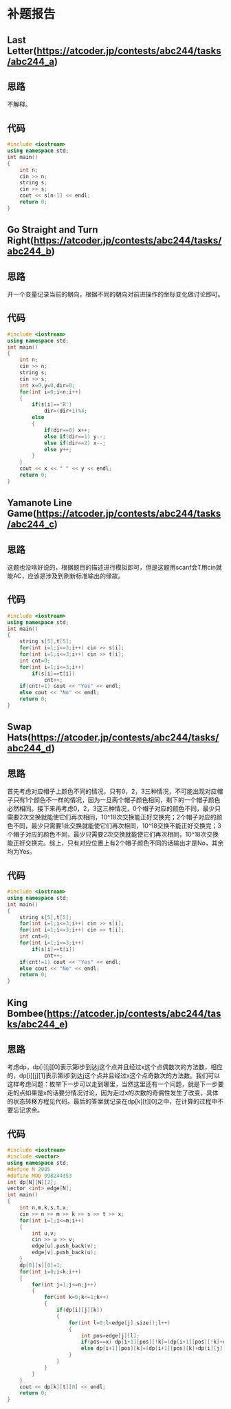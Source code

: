 # 补题报告

## Last Letter(https://atcoder.jp/contests/abc244/tasks/abc244_a)

## 思路

不解释。

## 代码

```cpp
#include <iostream>
using namespace std;
int main()
{
    int n;
    cin >> n;
    string s;
    cin >> s;
    cout << s[n-1] << endl;
    return 0;
}
```

## Go Straight and Turn Right(https://atcoder.jp/contests/abc244/tasks/abc244_b)

## 思路

开一个变量记录当前的朝向，根据不同的朝向对前进操作的坐标变化做讨论即可。

## 代码

```cpp
#include <iostream>
using namespace std;
int main()
{
    int n;
    cin >> n;
    string s;
    cin >> s;
    int x=0,y=0,dir=0;
    for(int i=0;i<n;i++)
    {
        if(s[i]=='R')
            dir=(dir+1)%4;
        else
        {
            if(dir==0) x++;
            else if(dir==1) y--;
            else if(dir==2) x--;
            else y++;
        }
    }
    cout << x << " " << y << endl;
    return 0;
}
```

## Yamanote Line Game(https://atcoder.jp/contests/abc244/tasks/abc244_c)

## 思路

这题也没啥好说的，根据题目的描述进行模拟即可，但是这题用scanf会T用cin就能AC，应该是涉及到刷新标准输出的缘故。

## 代码

```cpp
#include <iostream>
using namespace std;
int main()
{
    string s[5],t[5];
    for(int i=1;i<=3;i++) cin >> s[i];
    for(int i=1;i<=3;i++) cin >> t[i];
    int cnt=0;
    for(int i=1;i<=3;i++)
        if(s[i]==t[i])
            cnt++;
    if(cnt!=1) cout << "Yes" << endl;
    else cout << "No" << endl;
    return 0;
}
```

## Swap Hats(https://atcoder.jp/contests/abc244/tasks/abc244_d)

## 思路

首先考虑对应帽子上颜色不同的情况，只有0，2，3三种情况，不可能出现对应帽子只有1个颜色不一样的情况，因为一旦两个帽子颜色相同，剩下的一个帽子颜色必然相同。接下来再考虑0，2，3这三种情况，0个帽子对应的颜色不同，最少只需要2次交换就能使它们再次相同，10^18次交换能正好交换完；2个帽子对应的颜色不同，最少只需要1此交换就能使它们再次相同，10^18交换不能正好交换完；3个帽子对应的颜色不同，最少只需要2次交换就能使它们再次相同，10^18次交换能正好交换完。综上，只有对应位置上有2个帽子颜色不同的话输出才是No，其余均为Yes。

## 代码

```cpp
#include <iostream>
using namespace std;
int main()
{
    string s[5],t[5];
    for(int i=1;i<=3;i++) cin >> s[i];
    for(int i=1;i<=3;i++) cin >> t[i];
    int cnt=0;
    for(int i=1;i<=3;i++)
        if(s[i]==t[i])
            cnt++;
    if(cnt!=1) cout << "Yes" << endl;
    else cout << "No" << endl;
    return 0;
}
```

## King Bombee(https://atcoder.jp/contests/abc244/tasks/abc244_e)

## 思路

考虑dp，dp[i][j][0]表示第i步到达j这个点并且经过x这个点偶数次的方法数，相应的，dp[i][j][1]表示第i步到达j这个点并且经过x这个点奇数次的方法数。我们可以这样考虑问题：枚举下一步可以走到哪里，当然这里还有一个问题，就是下一步要走的点如果是x的话要分情况讨论，因为走过x的次数的奇偶性发生了改变，具体的状态转移方程见代码。最后的答案就记录在dp[k][t][0]之中，在计算的过程中不要忘记求余。

## 代码

```cpp
#include <iostream>
#include <vector>
using namespace std;
#define N 2005
#define MOD 998244353
int dp[N][N][2];
vector <int> edge[N];
int main()
{
    int n,m,k,s,t,x;
    cin >> n >> m >> k >> s >> t >> x;
    for(int i=1;i<=m;i++)
    {
        int u,v;
        cin >> u >> v;
        edge[u].push_back(v);
        edge[v].push_back(u);
    }
    dp[0][s][0]=1;
    for(int i=0;i<k;i++)
    {
        for(int j=1;j<=n;j++)
        {
            for(int k=0;k<=1;k++)
            {
                if(dp[i][j][k])
                {
                    for(int l=0;l<edge[j].size();l++)
                    {
                        int pos=edge[j][l];
                        if(pos==x) dp[i+1][pos][!k]=(dp[i+1][pos][!k]+dp[i][j][k])%MOD;
                        else dp[i+1][pos][k]=(dp[i+1][pos][k]+dp[i][j][k])%MOD;
                    }
                }
            }
        }
    }
    cout << dp[k][t][0] << endl;
    return 0;
}
```
